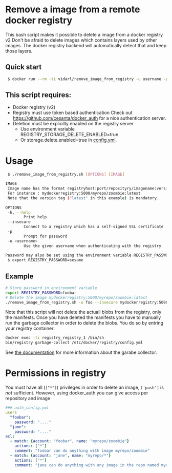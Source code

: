 # Remove a image from a remote docker registry

This bash script makes it possible to delete a image from a docker registry v2
Don't be afraid to delete images which contains layers used by other images. The docker registry backend will automatically detect that and keep those layers.

## Quick start

```sh
 $ docker run --rm -ti vidarl/remove_image_from_registry -u username -p myregistry:5000/myrepo/myimage:latest
```

## This script requires:
* Docker registry (v2)
* Registry must use token based authentication
   Check out https://github.com/cesanta/docker_auth for a nice authentication server.
* Deletion must be explicitly enabled on the registry server
  * Use environment variable REGISTRY_STORAGE_DELETE_ENABLED=true
  * Or storage.delete.enabled=true in [config.yml](https://docs.docker.com/registry/configuration/#delete).

# Usage

```sh
 $ ./remove_image_from_registry.sh [OPTIONS] [IMAGE]

IMAGE
 Image name has the format registryhost:port/reposityry/imagename:version
 For instance : mydockerregistry:5000/myrepo/zoombie:latest
 Note that the version tag ("latest" in this example) is mandatory.
 
OPTIONS
 -h, --help
        Print help
 --insecure
        Connect to a registry which has a self-signed SSL certificate
 -p
        Prompt for password
 -u <username>
        Use the given username when authenticating with the registry
 
Password may also be set using the environment variable REGISTRY_PASSWORD
 $ export REGISTRY_PASSWORD=sesame
```

## Example
```sh
# Store password in environment variable
export REGISTRY_PASSWORD=foobar
# Delete the image mydockerregistry:5000/myrepo/zoombie:latest
./remove_image_from_registry.sh -u foo --insecure mydockerregistry:5000/myrepo/zoombie:latest
```

Note that this script will not delete the actuall blobs from the registry, only the manifests. Once you have deleted the manifests you have to manually run the garbage collector in order to delete the blobs. You do so by entring your registry container:

```sh
docker exec -ti registry_registry_1 /bin/sh
bin/registry garbage-collect /etc/docker/registry/config.yml
```

See [the documentation](https://docs.docker.com/registry/garbage-collection/) for more information about the garabe collector.



# Permissions in registry
You must have all (`["*"]`) privileges in order to delete an image, `['push']` is *not* sufficient.
However, using docker_auth you can give access per repository and image 

```yaml
### auth_config.yml
users
  "foobar":
    password: "...."
  "jane":
    password: "...."
acl:
  - match: {account: "foobar", name: "myrepo/zoombie"}
    actions: ["*"]
    comment: "foobar can do anything with image myrepo/zoombie"
  - match: {account: "jane", name: "myrepo/*"}
    actions: ["*"]
    comment: "jane can do anything with any image in the repo named myrepo"
```

